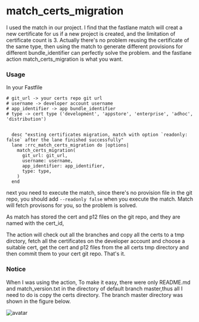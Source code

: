 # match_certs_migration


I used the match in our project. I find that the fastlane match will creat a new certificate for us if a new project is created, and the limitation of certificate count is 3. Actually there's no problem reusing the certificate of the same type, then using the match to generate different provisions for different bundle_identifier can perfectly solve the problem. and the fastlane action match_certs_migration is what you want.

### Usage


In your Fastfile 

```
# git_url -> your certs repo git url
# username -> developer account username
# app_identifier -> app bundle_identifier
# type -> cert type ('development', 'appstore', 'enterprise', 'adhoc', 'distribution')


  desc "exsting certificates migration, match with option `readonly: false` after the lane finished successfully"
  lane :rrc_match_certs_migration do |options|
    match_certs_migration(
      git_url: git_url,
      username: username,
      app_identifier: app_identifier,
      type: type,
    )
  end

```
next you need to execute the match, since there's no provision file in the git repo, you should add  `--readonly false` when you execute the match. Match will fetch provisons for you, so the problem is solved.

As match has stored the cert and p12 files on the git repo, and they are named with the cert_id,

The action will check out all the branches and copy all the certs to a tmp dirctory, fetch all the certificates on the developer account and choose a suitable cert, get the cert and p12 files from the all certs tmp directory and then commit them to your cert git repo. That's it.

### Notice
When I was using the action, To make it easy, there were only README.md and match_version.txt in the directory of default branch master,thus all I need to do is copy the certs directory. The branch master directory was shown in the figure below.

![avatar](/Users/hiigor/Test/match_certs_migration/screen_shot.jpeg)
